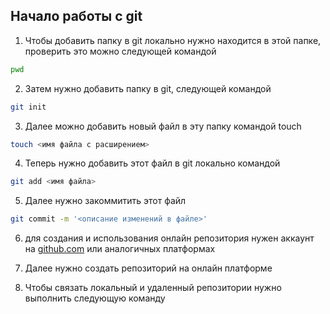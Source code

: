 ## Начало работы с git 


1. Чтобы добавить папку в git локально нужно находится в этой папке, проверить это можно следующей командой 
``` bash
pwd
```
2. Затем нужно добавить папку в git, следующей командой 
```bash
git init
```
 
3. Далее можно добавить новый файл в эту папку командой  touch 
```bash
touch <имя файла с расширением>
```
 
4. Теперь нужно добавить этот файл в git локально командой 
```bash
git add <имя файла>
```
 
5. Далее нужно закоммитить этот файл 
```bash
git commit -m '<описание изменений в файле>'
```

6. для создания и использования  онлайн репозитория нужен аккаунт на [github.com](https://github.com)  или аналогичных платформах


7. Далее нужно создать репозиторий на онлайн платформе 
8. Чтобы связать локальный и удаленный репозитории нужно выполнить следующую команду
